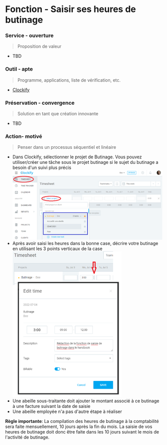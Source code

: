 # Fonction - Saisir ses heures de butinage
### Service - ouverture
> Proposition de valeur
- TBD
### Outil - apte
> Programme, applications, liste de vérification, etc.
- [Clockify](https://app.clockify.me/)
### Préservation - convergence
> Solution en tant que création innovante
- TBD
### Action- motivé
> Penser dans un processus séquentiel et linéaire
- Dans Clockify, sélectionner le projet de Butinage. Vous pouvez utiliser/créer une tâche sous le projet butinage si le sujet du butinage a besoin d'un suivi plus précis<br><img src="../../assets/img/01_choisir_tache_butinage.png" width="700">
- Après avoir saisi les heures dans la bonne case, décrire votre butinage en utilisant les 3 points verticaux de la case<br><img src="../../assets/img/02_decrire_butinage.png" width="350">
- Une abeille sous-traitante doit ajouter le montant associé à ce butinage à une facture suivant la date de saisie
- Une abeille employée n'a pas d'autre étape à réaliser

**Règle importante**: La compilation des heures de butinage à la comptabilité sera faite mensuellement, 10 jours après la fin du mois. La saisie de vos heures de butinage doit donc être faite dans les 10 jours suivant le mois de l'activité de butinage.
